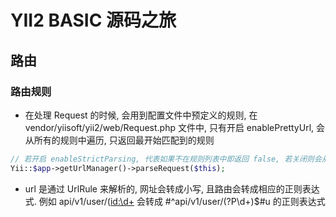 # YII2 BASIC 源码之旅

## 路由

### 路由规则

- 在处理 Request 的时候, 会用到配置文件中预定义的规则, 在 vendor/yiisoft/yii2/web/Request.php 文件中, 只有开启 enablePrettyUrl, 会从所有的规则中遍历, 只返回最开始匹配到的规则
```php
// 若开启 enableStrictParsing, 代表如果不在规则列表中即返回 false, 若关闭则会从普通的规则列表中寻找
Yii::$app->getUrlManager()->parseRequest($this);
```

- url 是通过 UrlRule 来解析的, 网址会转成小写, 且路由会转成相应的正则表达式. 例如  api/v1/user/(<id:\d+> 会转成 #^api/v1/user/(?P<abf396750>\d+)$#u 的正则表达式
